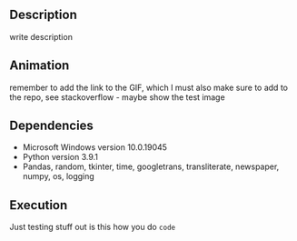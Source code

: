 ## Description 
write description

## Animation
remember to add the link to the GIF, which I must also make sure to add to the repo, see stackoverflow - maybe show the test image 

## Dependencies
* Microsoft Windows version 10.0.19045
* Python version 3.9.1
* Pandas, random, tkinter, time, googletrans, transliterate, newspaper, numpy, os, logging

## Execution
Just testing stuff out
is this how you do `code`
